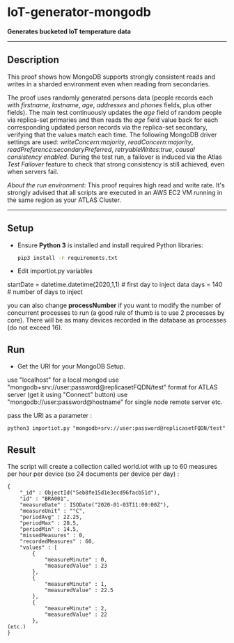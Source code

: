 # IoT-generator-mongodb
 
__Generates bucketed IoT temperature data__

---
## Description

This proof shows how MongoDB supports strongly consistent reads and writes in a sharded environment even when reading from secondaries.

The proof uses randomly generated persons data (people records each with _firstname_, _lastname_, _age_, _addresses_ and _phones_ fields, plus other fields). The main test continuously updates the _age_ field of random people via replica-set primaries and then reads the _age_ field value back for each corresponding updated person records via the replica-set secondary, verifying that the values match each time. The following MongoDB driver settings are used: _writeConcern:majority_, _readConcern:majority_, _readPreference:secondaryPreferred_, _retryableWrites:true_, _causal consistency enabled_. During the test run, a failover is induced via the Atlas _Test Failover_ feature to check that strong consistency is still achieved, even when servers fail.

 _About the run environment_: This proof requires high read and write rate. It's strongly advised that all scripts are executed in an AWS EC2 VM running in the same region as your ATLAS Cluster.

---
## Setup
* Ensure __Python 3__ is installed and install required Python libraries:
  ```bash
  pip3 install -r requirements.txt
  ```
* Edit importiot.py variables

startDate = datetime.datetime(2020,1,1) # first day to inject data
days = 140 # number of days to inject

you can also change __processNumber__ if you want to modify the number of concurrent processes to run (a good rule of thumb is to use 2 processes by core).
There will be as many devices recorded in the database as processes (do not exceed 16).

## Run
* Get the URI for your MongoDB Setup. 

use "localhost" for a local mongod 
use "mongodb+srv://user:password@replicasetFQDN/test" format for ATLAS server (get it using "Connect" button)
use "mongodb://user:password@hostname" for single node remote server
etc.

pass the URI as a parameter :

```
python3 importiot.py "mongodb+srv://user:password@replicasetFQDN/test"
```

## Result

The script will create a collection called world.iot with up to 60 measures per hour per device (so 24 documents per device per day) :
```
{
	"_id" : ObjectId("5eb8fe15d1e3ecd96facb51d"),
	"id" : "BRA001",
	"measureDate" : ISODate("2020-01-03T11:00:00Z"),
	"measureUnit" : "°C",
	"periodAvg" : 22.25,
	"periodMax" : 28.5,
	"periodMin" : 14.5,
	"missedMeasures" : 0,
	"recordedMeasures" : 60,
	"values" : [
		{
			"measureMinute" : 0,
			"measuredValue" : 23
		},
		{
			"measureMinute" : 1,
			"measuredValue" : 22.5
		},
		{
			"measureMinute" : 2,
			"measuredValue" : 22
		},
(etc.)
}
```
